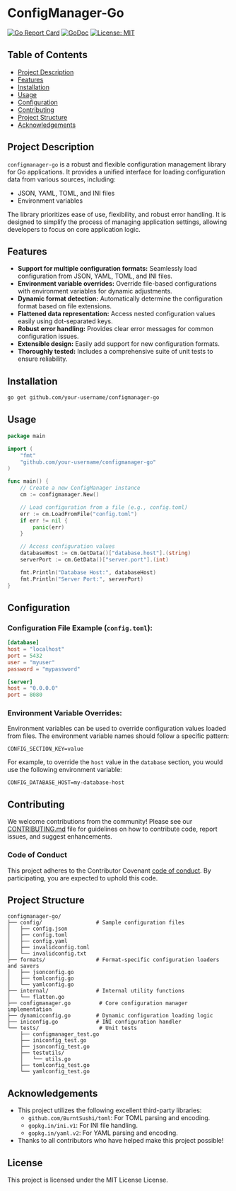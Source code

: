 # ConfigManager-Go

[![Go Report Card](https://goreportcard.com/badge/github.com/your-username/configmanager-go)](https://goreportcard.com/report/github.com/your-username/configmanager-go)
[![GoDoc](https://godoc.org/github.com/your-username/configmanager-go?status.svg)](https://godoc.org/github.com/your-username/configmanager-go)
[![License: MIT](https://img.shields.io/badge/License-MIT-yellow.svg)](https://opensource.org/licenses/MIT)

## Table of Contents

- [Project Description](#project-description)
- [Features](#features)
- [Installation](#installation)
- [Usage](#usage)
- [Configuration](#configuration)
- [Contributing](#contributing)
- [Project Structure](#project-structure)
- [Acknowledgements](#acknowledgements)

## Project Description

`configmanager-go` is a robust and flexible configuration management library for Go applications. It provides a unified interface for loading configuration data from various sources, including:

- JSON, YAML, TOML, and INI files
- Environment variables

The library prioritizes ease of use, flexibility, and robust error handling. It is designed to simplify the process of managing application settings, allowing developers to focus on core application logic.

## Features

- **Support for multiple configuration formats:**  Seamlessly load configuration from JSON, YAML, TOML, and INI files.
- **Environment variable overrides:**  Override file-based configurations with environment variables for dynamic adjustments.
- **Dynamic format detection:** Automatically determine the configuration format based on file extensions.
- **Flattened data representation:** Access nested configuration values easily using dot-separated keys.
- **Robust error handling:**  Provides clear error messages for common configuration issues.
- **Extensible design:** Easily add support for new configuration formats.
- **Thoroughly tested:**  Includes a comprehensive suite of unit tests to ensure reliability.

## Installation

```bash
go get github.com/your-username/configmanager-go
```

## Usage

```go
package main

import (
	"fmt"
	"github.com/your-username/configmanager-go"
)

func main() {
	// Create a new ConfigManager instance
	cm := configmanager.New()

	// Load configuration from a file (e.g., config.toml)
	err := cm.LoadFromFile("config.toml")
	if err != nil {
		panic(err) 
	}

	// Access configuration values
	databaseHost := cm.GetData()["database.host"].(string)
	serverPort := cm.GetData()["server.port"].(int)

	fmt.Println("Database Host:", databaseHost)
	fmt.Println("Server Port:", serverPort)
}
```

## Configuration

### Configuration File Example (`config.toml`):

```toml
[database]
host = "localhost"
port = 5432
user = "myuser"
password = "mypassword"

[server]
host = "0.0.0.0"
port = 8080
```

### Environment Variable Overrides:

Environment variables can be used to override configuration values loaded from files. The environment variable names should follow a specific pattern:

```
CONFIG_SECTION_KEY=value
```

For example, to override the `host` value in the `database` section, you would use the following environment variable:

```
CONFIG_DATABASE_HOST=my-database-host
```

## Contributing

We welcome contributions from the community! Please see our [CONTRIBUTING.md](CONTRIBUTING.md) file for guidelines on how to contribute code, report issues, and suggest enhancements.

### Code of Conduct

This project adheres to the Contributor Covenant [code of conduct](CODE_OF_CONDUCT.md). By participating, you are expected to uphold this code. 

## Project Structure

```
configmanager-go/
├── config/                 # Sample configuration files
│   ├── config.json
│   ├── config.toml
│   ├── config.yaml
│   ├── invalidconfig.toml
│   └── invalidconfig.txt
├── formats/                # Format-specific configuration loaders and savers
│   ├── jsonconfig.go
│   ├── tomlconfig.go
│   └── yamlconfig.go
├── internal/               # Internal utility functions
│   └── flatten.go
├── configmanager.go         # Core configuration manager implementation
├── dynamicconfig.go        # Dynamic configuration loading logic
├── iniconfig.go            # INI configuration handler
└── tests/                   # Unit tests
    ├── configmanager_test.go
    ├── iniconfig_test.go
    ├── jsonconfig_test.go
    ├── testutils/
    │   └── utils.go
    ├── tomlconfig_test.go
    └── yamlconfig_test.go
```

## Acknowledgements

- This project utilizes the following excellent third-party libraries:
    - `github.com/BurntSushi/toml`: For TOML parsing and encoding.
    - `gopkg.in/ini.v1`: For INI file handling.
    - `gopkg.in/yaml.v2`: For YAML parsing and encoding.
- Thanks to all contributors who have helped make this project possible! 


## License
This project is licensed under the MIT License License.
